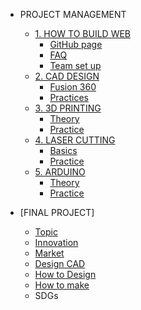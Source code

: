 <!-- 侧边栏 docs/_sidebar.md -->
- PROJECT MANAGEMENT
  - [1. HOW TO BUILD WEB]()
     - [GitHub page](PM/Howtobuild/githubpage.md.md)
     - [FAQ](PM/Howtobuild/faq.md)
     - [Team set up](PM/Howtobuild/teamsetup.md)
  - [2. CAD DESIGN]()
    - [Fusion 360](PM/CAD/installcad.md)
    - [Practices](PM/CAD/practicecad.md)
  - [3. 3D PRINTING]()
    - [Theory](PM/3dprinting/theory.md)
    - [Practice](PM/3dprinting/practice.md)
  - [4. LASER CUTTING]()
    - [Basics](https://www.nexmaker.com/doc/6laser_cutter/basic.html)
    - [Practice](https://www.nexmaker.com/doc/6laser_cutter/Design_guide.html)
  - [5. ARDUINO]()
    - [Theory](https://www.nexmaker.com/doc/5arduino/arduino_basic.html)
    - [Practice](PM/Arduino/practice.md)


- [FINAL PROJECT]
  - [Topic](FINALPROJECT/topic.md)
  - [Innovation]()
  - [Market]()
  - [Design CAD]()
   - [How to Design]()
   - [How to make]()
  - SDGs